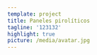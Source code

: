 ```yaml
---
template: project
title: Paneles pirolíticos
tagline: '123132'
highlight: true
picture: /media/avatar.jpg
---
```


